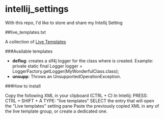 # intellij_settings

With this repo, I'd like to store and share my Intellij Setting

##live_templates.txt

A collection of [Live Templates][1]

###Available templates

- **deflog**: creates a slf4j logger for the class where is created. Example:  
		  private static final Logger logger = LoggerFactory.getLogger(MyWonderfulClass.class);
- **unsupp**: Throws an UnsupportedOperationException. 

###How to install 

Copy the following XML in your clipboard (CTRL + C)
In Intellij:
   PRESS: CTRL + SHIFT + A
   TYPE: "live templates"
   SELECT the entry that will open the "Live templates" setting pane 
   Paste the previously copied XML in any of the live template group, or create a dedicated one.



[1]:https://www.jetbrains.com/help/idea/2016.3/live-templates.html
